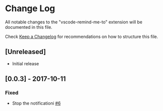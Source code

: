 # Change Log
All notable changes to the "vscode-remind-me-to" extension will be documented in this file.

Check [Keep a Changelog](http://keepachangelog.com/) for recommendations on how to structure this file.

## [Unreleased]
- Initial release


## [0.0.3] - 2017-10-11
### Fixed
- Stop the notificationi [#6](https://github.com/cg-cnu/vscode-remind-me/issues/6)